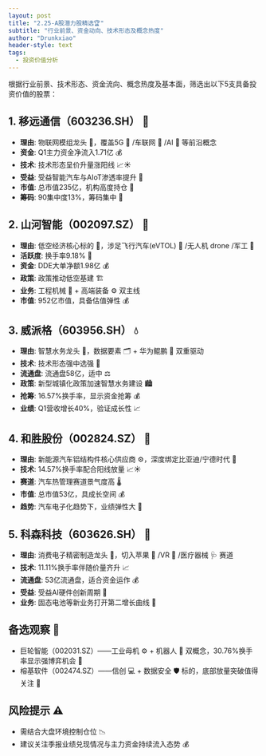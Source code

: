 ```yaml
---
layout: post
title: "2.25-A股潜力股精选🏆"
subtitle: "行业前景、资金动向、技术形态及概念热度"
author: "Drunkxiao"
header-style: text
tags:
  - 投资价值分析
---
```



根据行业前景、技术形态、资金流向、概念热度及基本面，筛选出以下5支具备投资价值的股票：

## 1. 移远通信（603236.SH） 📶

*   **理由**: 物联网模组龙头 🥇，覆盖5G 📡 /车联网 🚗 /AI 🧠 等前沿概念
*   **资金**: Q1主力资金净流入1.71亿 💰
*   **技术**: 技术形态呈价升量涨阳线 📈☀️
*   **受益**: 受益智能汽车与AIoT渗透率提升 🚀
*   **市值**: 总市值235亿，机构高度持仓 🏢
*   **筹码**: 90集中度13%，筹码集中 🤝

## 2. 山河智能（002097.SZ） 🚁

*   **理由**: 低空经济核心标的 🎯，涉足飞行汽车(eVTOL) 🚖 /无人机  drone /军工 🚀
*   **活跃度**: 换手率9.18% 🏃
*   **资金**: DDE大单净额1.98亿 💰
*   **政策**: 政策推动低空基建 🏗️
*   **业务**: 工程机械 🚜 + 高端装备 ⚙️ 双主线
*   **市值**: 952亿市值，具备估值弹性 💰

## 3. 威派格（603956.SH） 💧

*   **理由**: 智慧水务龙头 🥇，数据要素 🗂️ + 华为鲲鹏 🤝 双重驱动
*   **技术**: 技术形态强中选强 💪
*   **流通盘**: 流通盘58亿，适中 ⚖️
*   **政策**: 新型城镇化政策加速智慧水务建设 🏙️
*   **抢筹**: 16.57%换手率，显示资金抢筹 💰
*   **业绩**: Q1营收增长40%，验证成长性 📈

## 4. 和胜股份（002824.SZ） 🚗

*   **理由**: 新能源汽车铝结构件核心供应商 ⚙️，深度绑定比亚迪/宁德时代 🤝
*   **技术**: 14.57%换手率配合阳线放量 📈☀️
*   **赛道**: 汽车热管理赛道景气度高 🌡️
*   **市值**: 总市值53亿，具成长空间 💰
*   **趋势**: 汽车电子化趋势下，业绩弹性大 🚀

## 5. 科森科技（603626.SH） 📱

*   **理由**: 消费电子精密制造龙头 🥇，切入苹果 🍎 /VR 🥽 /医疗器械 🩺 赛道
*   **技术**: 11.11%换手率伴随价量齐升 📈
*   **流通盘**: 53亿流通盘，适合资金运作 💰
*   **受益**: 受益AI硬件创新周期 🧠
*   **业务**: 固态电池等新业务打开第二增长曲线 🔋

## 备选观察 👀

*   巨轮智能（002031.SZ）——工业母机 ⚙️ + 机器人 🤖 双概念，30.76%换手率显示强博弈机会 🎲
*   榕基软件（002474.SZ）——信创 💻 + 数据安全 🛡️ 标的，底部放量突破值得关注 🚀

## 风险提示 ⚠️

*   需结合大盘环境控制仓位 📉
*   建议关注季报业绩兑现情况与主力资金持续流入态势 💰